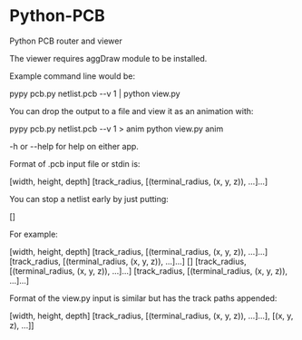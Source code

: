 Python-PCB
==========

Python PCB router and viewer

The viewer requires aggDraw module to be installed.

Example command line would be:

pypy pcb.py netlist.pcb --v 1 | python view.py

You can drop the output to a file and view it as an animation with:

pypy pcb.py netlist.pcb --v 1 > anim
python view.py anim

-h or --help for help on either app.

Format of .pcb input file or stdin is:

[width, height, depth]
[track_radius, [(terminal_radius, (x, y, z)), ...]...]

You can stop a netlist early by just putting:

[]

For example:

[width, height, depth]
[track_radius, [(terminal_radius, (x, y, z)), ...]...]
[track_radius, [(terminal_radius, (x, y, z)), ...]...]
[]
[track_radius, [(terminal_radius, (x, y, z)), ...]...]
[track_radius, [(terminal_radius, (x, y, z)), ...]...]

Format of the view.py input is similar but has the track paths appended:

[width, height, depth]
[track_radius, [(terminal_radius, (x, y, z)), ...]...], [(x, y, z), ...]]
